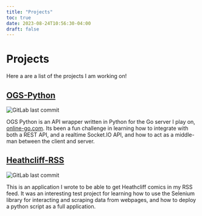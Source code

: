 ```yaml
---
title: "Projects"
toc: true
date: 2023-08-24T10:56:30-04:00
draft: false
---
```


# Projects

Here a are a list of the projects I am working on! 

## [OGS-Python](https://ogs-python.dakotamarshall.net/) 

![GitLab last commit](https://img.shields.io/gitlab/last-commit/dakota.marshall%2Fogs-python)

OGS Python is an API wrapper written in Python for the Go server I play on, [online-go.com](https://online-go.com). Its been a fun challenge in learning how to integrate with both a REST API, and a realtime Socket.IO API, and how to act as a middle-man between the client and server.

## [Heathcliff-RSS](https://gitlab.com/dakota.marshall/heathcliff-rss)

![GitLab last commit](https://img.shields.io/gitlab/last-commit/dakota.marshall%2Fheathcliff-rss)

This is an application I wrote to be able to get Heathcliff comics in my RSS feed. It was an interesting test project for learning how to use the Selenium library for interacting and scraping data from webpages, and how to deploy a python script as a full application.